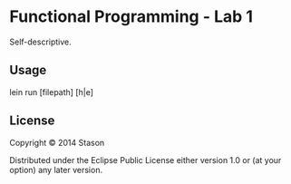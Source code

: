 # Functional Programming - Lab 1

Self-descriptive.

## Usage

lein run [filepath] [h|e]

## License

Copyright © 2014 Stason

Distributed under the Eclipse Public License either version 1.0 or (at
your option) any later version.
